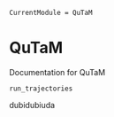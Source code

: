 ```@meta
CurrentModule = QuTaM
```


# QuTaM

Documentation for QuTaM


```@docs
run_trajectories
```

dubidubiuda
